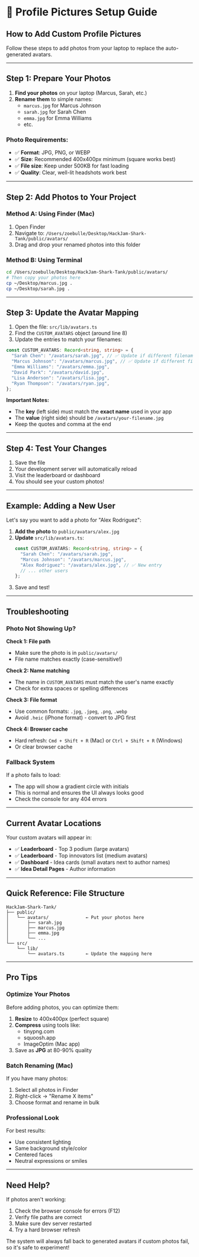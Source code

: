 # 📸 Profile Pictures Setup Guide

## How to Add Custom Profile Pictures

Follow these steps to add photos from your laptop to replace the auto-generated avatars.

---

## Step 1: Prepare Your Photos

1. **Find your photos** on your laptop (Marcus, Sarah, etc.)
2. **Rename them** to simple names:
   - `marcus.jpg` for Marcus Johnson
   - `sarah.jpg` for Sarah Chen
   - `emma.jpg` for Emma Williams
   - etc.

### Photo Requirements:

- ✅ **Format**: JPG, PNG, or WEBP
- ✅ **Size**: Recommended 400x400px minimum (square works best)
- ✅ **File size**: Keep under 500KB for fast loading
- ✅ **Quality**: Clear, well-lit headshots work best

---

## Step 2: Add Photos to Your Project

### Method A: Using Finder (Mac)

1. Open Finder
2. Navigate to: `/Users/zoebulle/Desktop/HackJam-Shark-Tank/public/avatars/`
3. Drag and drop your renamed photos into this folder

### Method B: Using Terminal

```bash
cd /Users/zoebulle/Desktop/HackJam-Shark-Tank/public/avatars/
# Then copy your photos here
cp ~/Desktop/marcus.jpg .
cp ~/Desktop/sarah.jpg .
```

---

## Step 3: Update the Avatar Mapping

1. Open the file: `src/lib/avatars.ts`
2. Find the `CUSTOM_AVATARS` object (around line 8)
3. Update the entries to match your filenames:

```typescript
const CUSTOM_AVATARS: Record<string, string> = {
  "Sarah Chen": "/avatars/sarah.jpg", // ✅ Update if different filename
  "Marcus Johnson": "/avatars/marcus.jpg", // ✅ Update if different filename
  "Emma Williams": "/avatars/emma.jpg",
  "David Park": "/avatars/david.jpg",
  "Lisa Anderson": "/avatars/lisa.jpg",
  "Ryan Thompson": "/avatars/ryan.jpg",
};
```

**Important Notes:**

- The **key** (left side) must match the **exact name** used in your app
- The **value** (right side) should be `/avatars/your-filename.jpg`
- Keep the quotes and comma at the end

---

## Step 4: Test Your Changes

1. Save the file
2. Your development server will automatically reload
3. Visit the leaderboard or dashboard
4. You should see your custom photos!

---

## Example: Adding a New User

Let's say you want to add a photo for "Alex Rodriguez":

1. **Add the photo** to `public/avatars/alex.jpg`
2. **Update** `src/lib/avatars.ts`:
   ```typescript
   const CUSTOM_AVATARS: Record<string, string> = {
     "Sarah Chen": "/avatars/sarah.jpg",
     "Marcus Johnson": "/avatars/marcus.jpg",
     "Alex Rodriguez": "/avatars/alex.jpg", // ✅ New entry
     // ... other users
   };
   ```
3. Save and test!

---

## Troubleshooting

### Photo Not Showing Up?

**Check 1: File path**

- Make sure the photo is in `public/avatars/`
- File name matches exactly (case-sensitive!)

**Check 2: Name matching**

- The name in `CUSTOM_AVATARS` must match the user's name exactly
- Check for extra spaces or spelling differences

**Check 3: File format**

- Use common formats: `.jpg`, `.jpeg`, `.png`, `.webp`
- Avoid `.heic` (iPhone format) - convert to JPG first

**Check 4: Browser cache**

- Hard refresh: `Cmd + Shift + R` (Mac) or `Ctrl + Shift + R` (Windows)
- Or clear browser cache

### Fallback System

If a photo fails to load:

- The app will show a gradient circle with initials
- This is normal and ensures the UI always looks good
- Check the console for any 404 errors

---

## Current Avatar Locations

Your custom avatars will appear in:

- ✅ **Leaderboard** - Top 3 podium (large avatars)
- ✅ **Leaderboard** - Top innovators list (medium avatars)
- ✅ **Dashboard** - Idea cards (small avatars next to author names)
- ✅ **Idea Detail Pages** - Author information

---

## Quick Reference: File Structure

```
HackJam-Shark-Tank/
├── public/
│   └── avatars/              ← Put your photos here
│       ├── sarah.jpg
│       ├── marcus.jpg
│       ├── emma.jpg
│       └── ...
└── src/
    └── lib/
        └── avatars.ts        ← Update the mapping here
```

---

## Pro Tips

### Optimize Your Photos

Before adding photos, you can optimize them:

1. **Resize** to 400x400px (perfect square)
2. **Compress** using tools like:
   - tinypng.com
   - squoosh.app
   - ImageOptim (Mac app)
3. Save as **JPG** at 80-90% quality

### Batch Renaming (Mac)

If you have many photos:

1. Select all photos in Finder
2. Right-click → "Rename X items"
3. Choose format and rename in bulk

### Professional Look

For best results:

- Use consistent lighting
- Same background style/color
- Centered faces
- Neutral expressions or smiles

---

## Need Help?

If photos aren't working:

1. Check the browser console for errors (F12)
2. Verify file paths are correct
3. Make sure dev server restarted
4. Try a hard browser refresh

The system will always fall back to generated avatars if custom photos fail, so it's safe to experiment!
